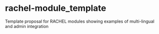 # rachel-module_template
Template proposal for RACHEL modules showing examples of multi-lingual and admin integration
